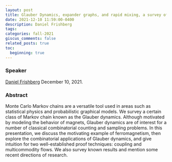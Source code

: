 ```yaml
---
layout: post
title: Glauber Dynamics, expander graphs, and rapid mixing, a survey of problems and techniques
date: 2021-12-10 11:59:00-0400
description: Daniel Frishberg
tags: 
categories: fall-2021
giscus_comments: false
related_posts: true
toc:
  beginning: true
---
```


### Speaker 

[Daniel Frishberg]([https://sites.google.com/view/venkitesh/home](https://users.csc.calpoly.edu/~dfrishbe/))
December 10, 2021. 


### Abstract

Monte Carlo Markov chains are a versatile tool used in areas such as statistical physics and probabilistic graphical models. We survey a certain class of Markov chain known as the Glauber dynamics. Although motivated by modeling the behavior of magnets, Glauber dynamics are of interest for a number of classical combinatorial counting and sampling problems. In this presentation, we discuss the motivating example of ferromagnetism, then explore the combinatorial applications of Glauber dynamics, and give intuition for two well-established proof techniques: coupling and multicommodity flows. We also survey known results and mention some recent directions of research.

